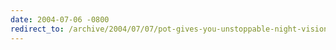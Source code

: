 ```yaml
---
date: 2004-07-06 -0800
redirect_to: /archive/2004/07/07/pot-gives-you-unstoppable-night-vision-powers.aspx/
---
```


